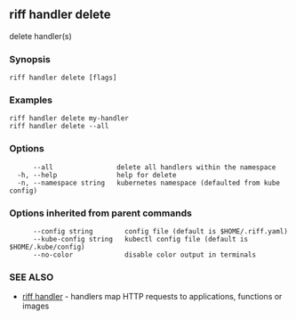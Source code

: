 ## riff handler delete

delete handler(s)

### Synopsis


<todo>


```
riff handler delete [flags]
```

### Examples

```
riff handler delete my-handler
riff handler delete --all 
```

### Options

```
      --all                delete all handlers within the namespace
  -h, --help               help for delete
  -n, --namespace string   kubernetes namespace (defaulted from kube config)
```

### Options inherited from parent commands

```
      --config string        config file (default is $HOME/.riff.yaml)
      --kube-config string   kubectl config file (default is $HOME/.kube/config)
      --no-color             disable color output in terminals
```

### SEE ALSO

* [riff handler](riff_handler.md)	 - handlers map HTTP requests to applications, functions or images

